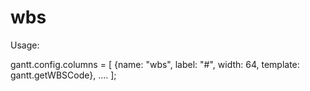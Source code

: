 # wbs

Usage:

gantt.config.columns = [
    {name: "wbs", label: "#", width: 64, template: gantt.getWBSCode},
    ....
    ];